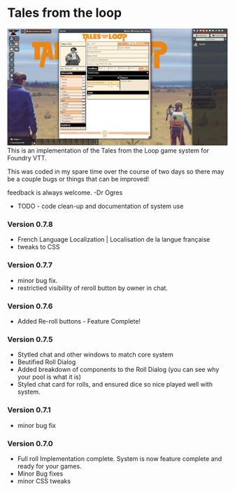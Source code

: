 # Tales from the loop


<img src = "img/loop_system.jpg">
This is an implementation of the Tales from the Loop game system for Foundry VTT.  

This was coded in my spare time over the course of two days so there may be a couple bugs or things that can be improved! 

feedback is always welcome.
-Dr Ogres

<ul>
    <li>TODO - code clean-up and documentation of system use</li>
</ul>

<h3>Version 0.7.8</h3>

* French Language Localization | Localisation de la langue française
* tweaks to CSS

<h3>Version 0.7.7</h3>

* minor bug fix.  
* restrictied visibility of reroll button by owner in chat.


<h3>Version 0.7.6</h3>

* Added Re-roll buttons - Feature Complete!

<h3>Version 0.7.5</h3>

* Stytled chat and other windows to match core system
* Beutified Roll Dialog
* Added breakdown of components to the Roll Dialog (you can see why your pool is what it is)
* Styled chat card for rolls, and ensured dice so nice played well with system.

<h3>Version 0.7.1</h3> 

* minor bug fix

<h3>Version 0.7.0</h3> 

* Full roll Implementation complete.  System is now feature complete and ready for your games.
* Minor Bug fixes
* minor CSS tweaks
